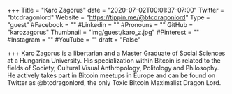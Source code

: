 +++
Title = "Karo Zagorus"
date = "2020-07-02T00:01:37-07:00"
Twitter = "btcdragonlord"
Website = "https://tippin.me/@btcdragonlord"
Type = "guest"
#Facebook = ""
#Linkedin = ""
#Pronouns = ""
GitHub = "karozagorus"
Thumbnail = "img/guest/karo_z.jpg"
#Pinterest = ""
#Instagram = ""
#YouTube = ""
draft = "False"

+++
Karo Zagorus is a libertarian and a Master Graduate of Social Sciences at a Hungarian University. His specialization within Bitcoin is related to the fields of Society, Cultural Visual Anthropology, Politology and Philosophy. He actively takes part in Bitcoin meetups in Europe and can be found on Twitter as @btcdragonlord, the only Toxic Bitcoin Maximalist Dragon Lord.